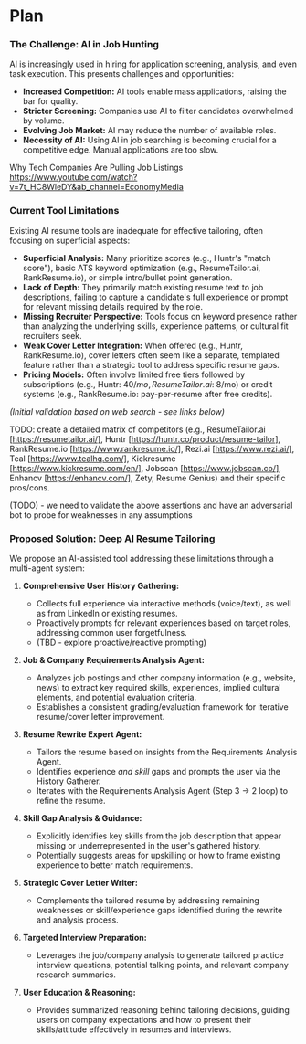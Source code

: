 # Plan

### The Challenge: AI in Job Hunting

AI is increasingly used in hiring for application screening, analysis, and even task execution. This presents challenges and opportunities:
*   **Increased Competition:** AI tools enable mass applications, raising the bar for quality.
*   **Stricter Screening:** Companies use AI to filter candidates overwhelmed by volume.
*   **Evolving Job Market:** AI may reduce the number of available roles.
*   **Necessity of AI:** Using AI in job searching is becoming crucial for a competitive edge. Manual applications are too slow.

Why Tech Companies Are Pulling Job Listings
https://www.youtube.com/watch?v=7t_HC8WleDY&ab_channel=EconomyMedia



### Current Tool Limitations

Existing AI resume tools are inadequate for effective tailoring, often focusing on superficial aspects:

*   **Superficial Analysis:** Many prioritize scores (e.g., Huntr's "match score"), basic ATS keyword optimization (e.g., ResumeTailor.ai, RankResume.io), or simple intro/bullet point generation.
*   **Lack of Depth:** They primarily match existing resume text to job descriptions, failing to capture a candidate's full experience or prompt for relevant missing details required by the role.
*   **Missing Recruiter Perspective:** Tools focus on keyword presence rather than analyzing the underlying skills, experience patterns, or cultural fit recruiters seek.
*   **Weak Cover Letter Integration:** When offered (e.g., Huntr, RankResume.io), cover letters often seem like a separate, templated feature rather than a strategic tool to address specific resume gaps.
*   **Pricing Models:** Often involve limited free tiers followed by subscriptions (e.g., Huntr: $40/mo, ResumeTailor.ai: ~$8/mo) or credit systems (e.g., RankResume.io: pay-per-resume after free credits).

*(Initial validation based on web search - see links below)*

TODO: create a detailed matrix of competitors (e.g., ResumeTailor.ai [https://resumetailor.ai/], Huntr [https://huntr.co/product/resume-tailor], RankResume.io [https://www.rankresume.io/], Rezi.ai [https://www.rezi.ai/], Teal [https://www.tealhq.com/], Kickresume [https://www.kickresume.com/en/], Jobscan [https://www.jobscan.co/], Enhancv [https://enhancv.com/], Zety, Resume Genius) and their specific pros/cons.

(TODO) - we need to validate the above assertions and have an adversarial bot to probe for weaknesses in any assumptions

### Proposed Solution: Deep AI Resume Tailoring

We propose an AI-assisted tool addressing these limitations through a multi-agent system:

1.  **Comprehensive User History Gathering:**
    *   Collects full experience via interactive methods (voice/text), as well as from LinkedIn or existing resumes.
    *   Proactively prompts for relevant experiences based on target roles, addressing common user forgetfulness.
    *   (TBD - explore proactive/reactive prompting)

2.  **Job & Company Requirements Analysis Agent:**
    *   Analyzes job postings and other company information (e.g., website, news) to extract key required skills, experiences, implied cultural elements, and potential evaluation criteria.
    *   Establishes a consistent grading/evaluation framework for iterative resume/cover letter improvement.

3.  **Resume Rewrite Expert Agent:**
    *   Tailors the resume based on insights from the Requirements Analysis Agent.
    *   Identifies experience *and skill* gaps and prompts the user via the History Gatherer.
    *   Iterates with the Requirements Analysis Agent (Step 3 -> 2 loop) to refine the resume.

4.  **Skill Gap Analysis & Guidance:**
    *   Explicitly identifies key skills from the job description that appear missing or underrepresented in the user's gathered history.
    *   Potentially suggests areas for upskilling or how to frame existing experience to better match requirements.

5.  **Strategic Cover Letter Writer:**
    *   Complements the tailored resume by addressing remaining weaknesses or skill/experience gaps identified during the rewrite and analysis process.

6.  **Targeted Interview Preparation:**
    *   Leverages the job/company analysis to generate tailored practice interview questions, potential talking points, and relevant company research summaries.

7.  **User Education & Reasoning:**
    *   Provides summarized reasoning behind tailoring decisions, guiding users on company expectations and how to present their skills/attitude effectively in resumes and interviews.